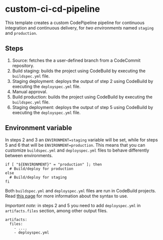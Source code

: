 # custom-ci-cd-pipeline

This template creates a custom CodePipeline pipeline for continuous integration and continuous delivery, for *two environments* named `staging` and `production`.

## Steps
1. Source: fetches the a user-defined branch from a CodeCommit repository.
2. Build staging: builds the project using CodeBuild by executing the `buildspec.yml` file.
3. Staging deployment: deploys the output of step 2 using CodeBuild by executing the `deployspec.yml` file.
4. Manual approval.
5. Build production: builds the project using CodeBuild by executing the `buildspec.yml` file.
6. Staging deployment: deploys the output of step 5 using CodeBuild by executing the `deployspec.yml` file.

## Environment variable

In steps 2 and 3 an `ENVIRONMENT=staging` variable will be set, while for steps 5 and 6 that will be `ENVIRONMENT=production`. This means that you can customize `buildspec.yml` and `deployspec.yml` files to behave differently between environments.

```
if [ "${ENVIRONMENT}" = "production" ]; then
  # Build/deploy for production
else
  # Build/deploy for staging
fi
```

Both `buildspec.yml` and `deployspec.yml` files are run in CodeBuild projects. Read [this page](https://docs.aws.amazon.com/codebuild/latest/userguide/build-spec-ref.html) for more information about the syntax to use.

*Important note:* in steps 2 and 5 you need to add `deployspec.yml` in `artifacts.files` section, among other output files.

```
artifacts:
  files:
    - ....
    - deployspec.yml
```
